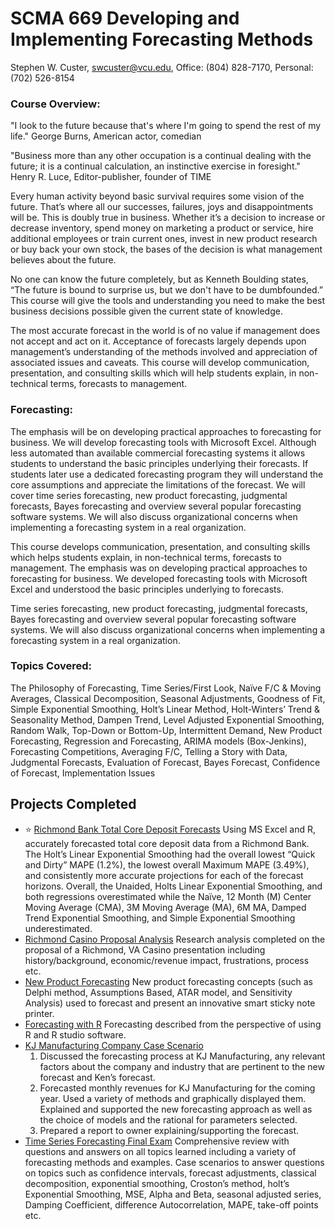 # SCMA 669 Developing and Implementing Forecasting Methods

Stephen W. Custer, swcuster@vcu.edu, Office: (804) 828-7170, Personal: (702) 526-8154

### Course Overview: 
"I look to the future because that's where I'm going to spend the rest of my life."
George Burns, American actor, comedian

"Business more than any other occupation is a continual dealing with the future; it is a continual calculation, an instinctive exercise in foresight."
Henry R. Luce, Editor-publisher, founder of TIME

Every human activity beyond basic survival requires some vision of the future. That’s where all our successes, failures, joys and disappointments will be.  This is doubly true in business. Whether it’s a decision to increase or decrease inventory, spend money on marketing a product or service, hire additional employees or train current ones, invest in new product research or buy back your own stock, the bases of the decision is what management believes about the future. 

No one can know the future completely, but as Kenneth Boulding states, “The future is bound to surprise us, but we don't have to be dumbfounded.” This course will give the tools and understanding you need to make the best business decisions possible given the current state of knowledge.

The most accurate forecast in the world is of no value if management does not accept and act on it. Acceptance of forecasts largely depends upon management’s understanding of the methods involved and appreciation of associated issues and caveats. This course will develop communication, presentation, and consulting skills which will help students explain, in non-technical terms, forecasts to management.

### Forecasting:
The emphasis will be on developing practical approaches to forecasting for business. We will develop forecasting tools with Microsoft Excel. Although less automated than available commercial forecasting systems it allows students to understand the basic principles underlying their forecasts. If students later use a dedicated forecasting program they will understand the core assumptions and appreciate the limitations of the forecast. 
We will cover time series forecasting, new product forecasting, judgmental forecasts, Bayes forecasting and overview several popular forecasting software systems. We will also discuss organizational concerns when implementing a forecasting system in a real organization.


This course develops communication, presentation, and consulting skills which helps students explain, in non-technical terms, forecasts to management. The emphasis was on developing practical approaches to forecasting for business. We developed forecasting tools with Microsoft Excel and understood the basic principles underlying to forecasts. 

Time series forecasting, new product forecasting, judgmental forecasts, Bayes forecasting and overview several popular forecasting software systems. We will also discuss organizational concerns when implementing a forecasting system in a real organization.

### Topics Covered: 
The Philosophy of Forecasting, Time Series/First Look, Naïve F/C & Moving Averages, Classical Decomposition, Seasonal Adjustments, Goodness of Fit, Simple Exponential Smoothing, Holt’s Linear Method, Holt-Winters’ Trend & Seasonality Method, Dampen Trend, Level Adjusted Exponential Smoothing, Random Walk, Top-Down or Bottom-Up, Intermittent Demand, New Product Forecasting, Regression and Forecasting, ARIMA models (Box-Jenkins), Forecasting Competitions, Averaging F/C, Telling a Story with Data, Judgmental Forecasts, Evaluation of Forecast, Bayes Forecast, Confidence of Forecast, Implementation Issues

## Projects Completed
* :star: [Richmond Bank Total Core Deposit Forecasts](https://github.com/bryce-bowles/tsf-richmond-bank.git) Using MS Excel and R, accurately forecasted total core deposit data from a Richmond Bank. The Holt’s Linear Exponential Smoothing had the overall lowest “Quick and Dirty” MAPE (1.2%), the lowest overall Maximum MAPE (3.49%), and consistently more accurate projections for each of the forecast horizons. Overall, the Unaided, Holts Linear Exponential Smoothing, and both regressions overestimated while the Naïve, 12 Month (M) Center Moving Average (CMA), 3M Moving Average (MA), 6M MA, Damped Trend Exponential Smoothing, and Simple Exponential Smoothing underestimated. 
* [Richmond Casino Proposal Analysis](https://github.com/bryce-bowles/richmond-casino-analysis.git) Research analysis completed on the proposal of a Richmond, VA Casino presentation including history/background, economic/revenue impact, frustrations, process etc. 
* [New Product Forecasting](https://github.com/bryce-bowles/new-product-forecasting-concepts.git) New product forecasting concepts (such as Delphi method, Assumptions Based, ATAR model, and Sensitivity Analysis) used to forecast and present an innovative smart sticky note printer.
* [Forecasting with R](https://github.com/bryce-bowles/forecasting_with_R.git) Forecasting described from the perspective of using R and R studio software. 
* [KJ Manufacturing Company Case Scenario](https://github.com/bryce-bowles/KJ-manufacturing-TSF.git)
    1.	Discussed the forecasting process at KJ Manufacturing, any relevant factors about the company and industry that are pertinent to the new forecast and Ken’s forecast. 
    2.	Forecasted monthly revenues for KJ Manufacturing for the coming year. Used a variety of methods and graphically displayed them. Explained and supported the new forecasting approach as well as the choice of models and the rational for parameters selected. 
    3.	Prepared a report to owner explaining/supporting the forecast.
* [Time Series Forecasting Final Exam](https://github.com/bryce-bowles/forecasting-final-exam.git) Comprehensive review with questions and answers on all topics learned including a variety of forecasting methods and examples.  Case scenarios to answer questions on topics such as confidence intervals, forecast adjustments, classical decomposition, exponential smoothing, Croston’s method, holt’s Exponential Smoothing, MSE, Alpha and Beta, seasonal adjusted series, Damping Coefficient, difference Autocorrelation, MAPE, take-off points etc.
